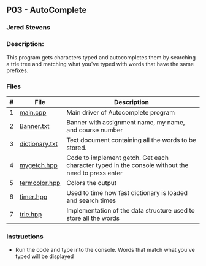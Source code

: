 ## P03 - AutoComplete
### Jered Stevens
### Description:

This program gets characters typed and autocompletes them by searching a trie tree and matching what you've typed with words that have the same prefixes. 

### Files

|   #   | File     | Description                      |
| :---: | -------- | -------------------------------- |
|   1   | [main.cpp](./main.cpp) | Main driver of Autocomplete program|
|   2   | [Banner.txt](./Banner.txt) | Banner with assignment name, my name, and course number |
|   3   | [dictionary.txt](./dictionary.txt) | Text document containing all the words to be stored. |
|   4   | [mygetch.hpp](./mygetch.hpp) | Code to implement getch. Get each character typed in the  console without the need to press enter |
|   5   | [termcolor.hpp](./termcolor.hpp) | Colors the output |
|   6   | [timer.hpp](./timer.hpp) | Used to time how fast dictionary is loaded and search times |
|   7   | [trie.hpp](./trie.hpp) | Implementation of the data structure used to store all the words |


### Instructions

- Run the code and type into the console. Words that match what you've typed will be displayed

